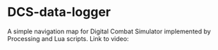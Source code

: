 # DCS-data-logger
A simple navigation map for Digital Combat Simulator implemented by Processing and Lua scripts.
Link to video:
